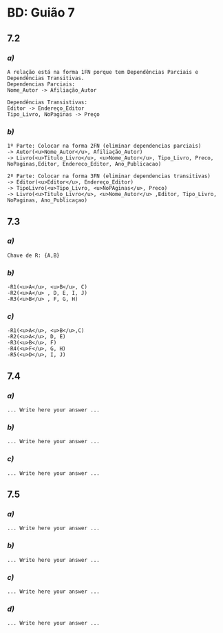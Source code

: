 # BD: Guião 7


## ​7.2 
 
### *a)*

```
A relação está na forma 1FN porque tem Dependências Parciais e Dependências Transitivas.
Dependencias Parciais:
Nome_Autor -> Afiliação_Autor

Dependências Transistivas:
Editor -> Endereço_Editor
Tipo_Livro, NoPaginas -> Preço
```

### *b)* 

```
1º Parte: Colocar na forma 2FN (eliminar dependencias parciais)
-> Autor(<u>Nome_Autor</u>, Afiliação_Autor)
-> Livro(<u>Titulo_Livro</u>, <u>Nome_Autor</u>, Tipo_Livro, Preco, NoPaginas,Editor, Endereco_Editor, Ano_Publicacao)

2º Parte: Colocar na forma 3FN (eliminar dependencias transitivas)
-> Editor(<u>Editor</u>, Endereço_Editor)
-> TipoLivro(<u>Tipo_Livro, <u>NoPAginas</u>, Preco)
-> Livro(<u>Titulo_Livro</u>, <u>Nome_Autor</u> ,Editor, Tipo_Livro, NoPaginas, Ano_Publicaçao)
```




## ​7.3
 
### *a)*

```
Chave de R: {A,B}
```


### *b)* 

```
-R1(<u>A</u>, <u>B</u>, C)
-R2(<u>A</u> , D, E, I, J)
-R3(<u>B</u> , F, G, H)
```


### *c)* 

```
-R1(<u>A</u>, <u>B</u>,C)
-R2(<u>A</u>, D, E)
-R3(<u>B</u>, F)
-R4(<u>F</u>, G, H)
-R5(<u>D</u>, I, J)
```


## ​7.4
 
### *a)*

```
... Write here your answer ...
```


### *b)* 

```
... Write here your answer ...
```


### *c)* 

```
... Write here your answer ...
```



## ​7.5
 
### *a)*

```
... Write here your answer ...
```

### *b)* 

```
... Write here your answer ...
```


### *c)* 

```
... Write here your answer ...
```

### *d)* 

```
... Write here your answer ...
```
